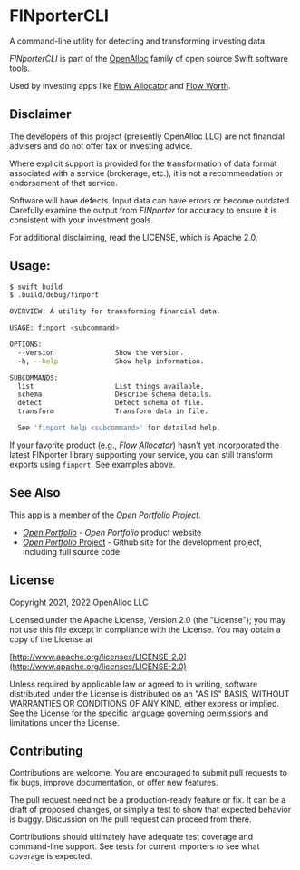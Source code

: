 # FINporterCLI

A command-line utility for detecting and transforming investing data.

_FINporterCLI_ is part of the [OpenAlloc](https://github.com/openalloc) family of open source Swift software tools.

Used by investing apps like [Flow Allocator](https://open-portfolio.github.io/allocator) and [Flow Worth](https://open-portfolio.github.io/worth).

## Disclaimer

The developers of this project (presently OpenAlloc LLC) are not financial advisers and do not offer tax or investing advice. 

Where explicit support is provided for the transformation of data format associated with a service (brokerage, etc.), it is not a recommendation or endorsement of that service.

Software will have defects. Input data can have errors or become outdated. Carefully examine the output from _FINporter_ for accuracy to ensure it is consistent with your investment goals.

For additional disclaiming, read the LICENSE, which is Apache 2.0.

## Usage:

```bash
$ swift build
$ .build/debug/finport

OVERVIEW: A utility for transforming financial data.

USAGE: finport <subcommand>

OPTIONS:
  --version               Show the version.
  -h, --help              Show help information.

SUBCOMMANDS:
  list                    List things available.
  schema                  Describe schema details.
  detect                  Detect schema of file.
  transform               Transform data in file.

  See 'finport help <subcommand>' for detailed help.
```

If your favorite product (e.g., _Flow Allocator_) hasn't yet incorporated the latest FINporter library supporting your service, you can still transform exports using `finport`. See examples above.

## See Also

This app is a member of the _Open Portfolio Project_.

* [_Open Portfolio_](https://open-portfolio.github.io/) - _Open Portfolio_ product website
* [_Open Portfolio_ Project](https://github.com/open-portfolio/) - Github site for the development project, including full source code
## License

Copyright 2021, 2022 OpenAlloc LLC

Licensed under the Apache License, Version 2.0 (the "License"); you may not use this file except in compliance with the License. You may obtain a copy of the License at

[http://www.apache.org/licenses/LICENSE-2.0](http://www.apache.org/licenses/LICENSE-2.0)

Unless required by applicable law or agreed to in writing, software distributed under the License is distributed on an "AS IS" BASIS, WITHOUT WARRANTIES OR CONDITIONS OF ANY KIND, either express or implied. See the License for the specific language governing permissions and limitations under the License.

## Contributing

Contributions are welcome. You are encouraged to submit pull requests to fix bugs, improve documentation, or offer new features. 

The pull request need not be a production-ready feature or fix. It can be a draft of proposed changes, or simply a test to show that expected behavior is buggy. Discussion on the pull request can proceed from there.

Contributions should ultimately have adequate test coverage and command-line support. See tests for current importers to see what coverage is expected.






